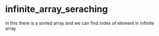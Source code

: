 # infinite_array_seraching

in this there is a sorted array and we can find index of element in infinite array 
